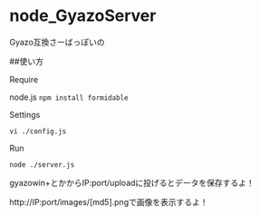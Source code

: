 node_GyazoServer
===============

Gyazo互換さーばっぽいの

##使い方

Require

node.js
`npm install formidable`

Settings

`vi ./config.js`

Run

`node ./server.js`

gyazowin+とかからIP:port/uploadに投げるとデータを保存するよ！

http://IP:port/images/[md5].pngで画像を表示するよ！
